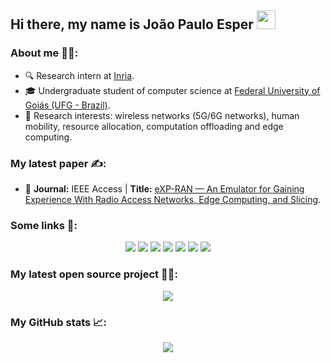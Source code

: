 ## Hi there, my name is João Paulo Esper <img src="https://emojis.slackmojis.com/emojis/images/1531849430/4246/blob-sunglasses.gif?1531849430" width="30"/>

### About me 🙋‍♂️:
* 🔍 Research intern at [Inria](https://www.inria.fr/).
* 🎓 Undergraduate student of computer science at [Federal University of Goiás (UFG - Brazil)](https://www.ufg.br/?atr=en&locale=en).
* 🔭 Research interests: wireless networks (5G/6G networks), human mobility, resource allocation, computation offloading and edge computing.

### My latest paper ✍️:
* 📄 **Journal:** IEEE Access | **Title:** [eXP-RAN — An Emulator for Gaining Experience With Radio Access Networks, Edge Computing, and Slicing](https://ieeexplore.ieee.org/document/9171288).

### Some links 🔗:
<p align="center">
	<a href="mailto:joao-paulo.esper@inria.fr"><img src="https://img.shields.io/badge/-Contact-red?logo=Gmail&logoColor=white"></a>
    <a href="https://scholar.google.com/citations?user=CDpaAwQAAAAJ&hl=en"><img src="https://img.shields.io/badge/-Google%20Scholar-blue?logo=Google-Scholar&logoColor=white"></a>
    <a href="https://ieeexplore.ieee.org/author/37088478790"><img src="https://img.shields.io/badge/-IEEE%20Author-white?logo=IEEE&logoColor=blue"></a>
    <a href="https://www.researchgate.net/scientific-contributions/Joao-Paulo-Esper-2168943699"><img src="https://img.shields.io/badge/-ResearchGate-00CCBB?&logo=ResearchGate&logoColor=white"></a>
    <a href="https://orcid.org/0000-0002-1885-8772"><img src="https://img.shields.io/badge/-ORCID-A6CE39?&logo=ORCID&logoColor=white"></a>
    <a href="http://lattes.cnpq.br/2774346515461335"><img src="https://img.shields.io/badge/Lattes%20CV-(PT--BR)-blue"></a>
    <a href="http://buscatextual.cnpq.br/buscatextual/visualizacv.do?id=K8892949A6&idiomaExibicao=2"><img src="https://img.shields.io/badge/Lattes%20CV-(EN--US)-blue"></a>
</p>

### My latest open source project 👨‍💻:
<p align="center">
	<a href="https://github.com/LABORA-INF-UFG/eXP-RAN"><img src="https://github-readme-stats.vercel.app/api/pin/?username=LABORA-INF-UFG&repo=eXP-RAN&theme=tokyonight"></a>
</p>

### My GitHub stats 📈:
<p align="center">
	<a><img src="https://github-readme-stats.vercel.app/api?username=joaopauloesper&count_private=true&show_icons=true&include_all_commits=true&theme=tokyonight"></a>
</p>